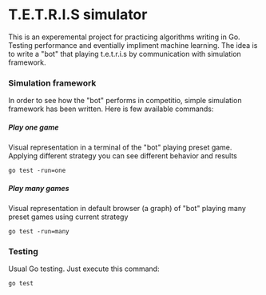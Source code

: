# T.E.T.R.I.S simulator

This is an experemental project for practicing algorithms writing in Go. Testing performance and eventially impliment machine learning. The idea is to write a "bot" that playing t.e.t.r.i.s by communication with simulation framework.

### Simulation framework
In order to see how the "bot" performs in competitio, simple simulation framework has been written. Here is few available commands:

##### Play one game
Visual representation in a terminal of the "bot" playing preset game. Applying different strategy you can see different behavior and results

	go test -run=one

##### Play many games
Visual representation in default browser (a graph) of "bot" playing many preset games using current strategy

	go test -run=many

### Testing
Usual Go testing. Just execute this command:

	go test